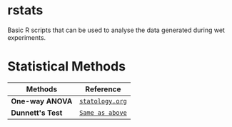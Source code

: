 # rstats
Basic R scripts that can be used to analyse the data generated during wet experiments.

# Statistical Methods
| **Methods** | **Reference** |
|---|:---:|
| **One-way ANOVA** | [```statology.org```](https://www.statology.org/dunnetts-test-r/) |
| **Dunnett's Test** | [```Same as above```](https://www.statology.org/dunnetts-test-r/) |
